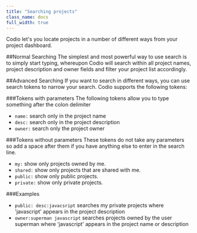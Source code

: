 ```yaml
---
title: "Searching projects"
class_name: docs
full_width: true
---
```


Codio let's you locate projects in a number of different ways from your project dashboard.

##Normal Searching
The simplest and most powerful way to use search is to simply start typing, whereupon Codio will search within all project names, project description and owner fields and filter your project list accordingly.

##Advanced Searching
If you want to search in different ways, you can use search tokens to narrow your search. Codio supports the following tokens:

###Tokens with parameters
The following tokens allow you to type something after the colon delimiter

- `name:` search only in the project name
- `desc:` search only in the project description
- `owner:` search only the project owner

###Tokens without parameters
These tokens do not take any parameters so add a space after them if you have anything else to enter in the search line.

- `my:` show only projects owned by me.
- `shared:` show only projects that are shared with me.
- `public:` show only public projects.
- `private:` show only private projects.

###Examples
- `public: desc:javacsript` searches my private projects where 'javascript' appears in the project description
- `owner:superman javascript` searches projects owned by the user superman where 'javascript' appears in the project name or description
